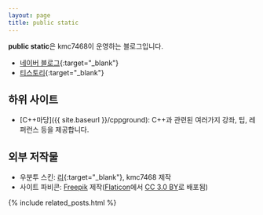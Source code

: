 ```yaml
---
layout: page
title: public static
---
```


**public static**은 kmc7468이 운영하는 블로그입니다.
- [네이버 블로그](https://blog.naver.com/kmc7468){:target="_blank"}
- [티스토리](http://kmc7468.tistory.com){:target="_blank"}

## 하위 사이트
- [C++마당]({{ site.baseurl }}/cppground): C++과 관련된 여러가지 강좌, 팁, 레퍼런스 등을 제공합니다.

## 외부 저작물
- 우분투 스킨: [리](https://github.com/Lee0701){:target="_blank"}, kmc7468 제작
- 사이트 파비콘: <a target="_blank" rel="noopener noreferrer" href="http://www.freepik.com" title="Freepik">Freepik</a> 제작(<a target="_blank" rel="noopener noreferrer" href="https://www.flaticon.com/">Flaticon</a>에서 <a target="_blank" rel="noopener noreferrer" href="http://creativecommons.org/licenses/by/3.0/">CC 3.0 BY</a>로 배포됨)

{% include related_posts.html %}